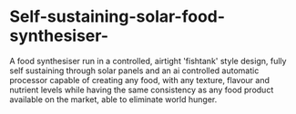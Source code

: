 # Self-sustaining-solar-food-synthesiser-
A food synthesiser run in a controlled, airtight 'fishtank' style design, fully self sustaining through solar panels and an ai controlled automatic processor capable of creating any food, with any texture, flavour and nutrient levels while having the same consistency as any food product available on the market, able to eliminate world hunger.
